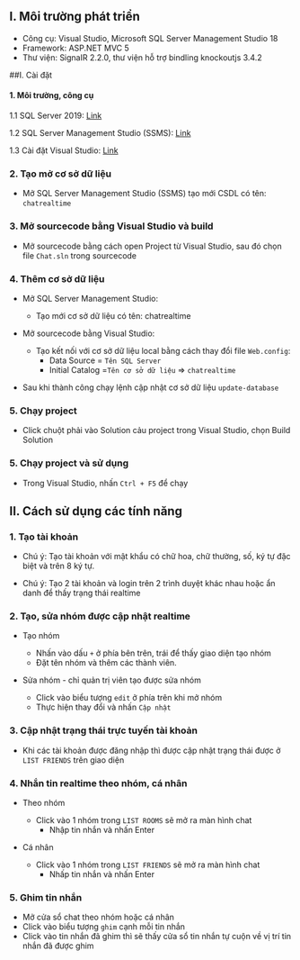 ## I. Môi trường phát triển
   * Công cụ: Visual Studio, Microsoft SQL Server Management Studio 18
   * Framework: ASP.NET MVC 5
   * Thư viện: SignaIR 2.2.0, thư viện hỗ trợ bindling knockoutjs 3.4.2

##I. Cài đặt
#### 1. Môi trường, công cụ

  1.1 SQL Server 2019: [Link](https://go.microsoft.com/fwlink/?linkid=866662)
  
  1.2 SQL Server Management Studio (SSMS): [Link](https://aka.ms/ssmsfullsetup)
  
  1.3 Cài đặt Visual Studio:  [Link](https://visualstudio.microsoft.com/thank-you-downloading-visual-studio/?sku=Enterprise&rel=16) 
### 2. Tạo mở cơ sở dữ liệu

  * Mở SQL Server Management Studio (SSMS) tạo mới CSDL có tên: `chatrealtime`   
  
### 3. Mở sourcecode bằng Visual Studio và build   
  * Mở sourcecode bằng cách open Project từ Visual Studio, sau đó chọn file `Chat.sln` trong sourcecode

### 4. Thêm cơ sở dữ liệu

  * Mở SQL Server Management Studio: 
    * Tạo mới cơ sở dữ liệu có tên: chatrealtime
    
  * Mở sourcecode bằng Visual Studio:
    * Tạo kết nối với cơ sở dữ liệu local bằng cách thay đổi file `Web.config`:
      * Data Source = `Tên SQL Server`
      * Initial Catalog =`Tên cơ sở dữ liệu` => `chatrealtime`      
  
  * Sau khi thành công chạy lệnh cập nhật cơ sở dữ liệu `update-database`
### 5. Chạy project 
  * Click chuột phải vào Solution cảu project trong Visual Studio, chọn Build Solution 
     
### 5. Chạy project và sử dụng
  * Trong Visual Studio, nhấn `Ctrl + F5` để chạy

## II. Cách sử dụng các tính năng

### 1. Tạo tài khoản
  
  * Chú ý: Tạo tài khoản với mật khẩu có chữ hoa, chữ thường, số, ký tự đặc biệt và trên 8 ký tự.
   
  * Chú ý: Tạo 2 tài khoản và login trên 2 trình duyệt khác nhau hoặc ẩn danh để thấy trạng thái realtime

### 2. Tạo, sửa nhóm được cập nhật realtime 

  * Tạo nhóm
  
    * Nhấn vào dấu `+` ở phía bên trên, trái để thấy giao diện tạo nhóm
    * Đặt tên nhóm và thêm các thành viên.
    
  * Sửa nhóm - chỉ quản trị viên tạo được sửa nhóm
  
    * Click vào biểu tượng `edit` ở phía trên khi mở nhóm
    * Thực hiện thay đổi và nhấn `Cập nhật`
    
### 3. Cập nhật trạng thái trực tuyến tài khoản

  * Khi các tài khoản được đăng nhập thì được cập nhật trạng thái được ở `LIST FRIENDS` trên giao diện

### 4. Nhắn tin realtime theo nhóm, cá nhân
  
  * Theo nhóm
    * Click vào 1 nhóm trong `LIST ROOMS` sẽ mở ra màn hình chat
        * Nhập tin nhắn và nhấn Enter
  
  * Cá nhân
    * Click vào 1 nhóm trong `LIST FRIENDS` sẽ mở ra màn hình chat 
        * Nhấp tin nhắn và nhấn Enter
        
### 5. Ghim tin nhắn

  * Mở cửa sổ chat theo nhóm hoặc cá nhân
  * Click vào biểu tượng `ghim` cạnh mỗi tin nhắn
  * Click vào tin nhắn đã ghim thì sẽ thấy cửa sổ tin nhắn tự cuộn về vị trí tin nhắn đã được ghim
